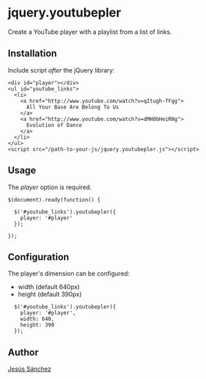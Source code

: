 # jquery.youtubepler

Create a YouTube player with a playlist from a list of links.

## Installation

Include script *after* the jQuery library:

```
<div id="player"></div>
<ul id="youtube_links">
  <li>
    <a href="http://www.youtube.com/watch?v=qItugh-fFgg">
      All Your Base Are Belong To Us
    </a>
    <a href="http://www.youtube.com/watch?v=dMH0bHeiRNg">
      Evolution of Dance
    </a>
  </li>
</ul>
<script src="/path-to-your-js/jquery.youtubepler.js"></script>
```

## Usage

The *player* option is required.

```
$(document).ready(function() {

  $('#youtube_links').youtubepler({
    player: '#player'
  });

});
```

## Configuration

The player's dimension can be configured:

* width (default 640px)
* height (default 390px)

```
  $('#youtube_links').youtubepler({
    player: '#player',
    width: 640,
    height: 390
  });
```

## Author

[Jesús Sánchez](www.jesvs.com)
